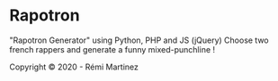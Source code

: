 # Rapotron

"Rapotron Generator" using Python, PHP and JS (jQuery) Choose two french rappers and generate a funny mixed-punchline !

Copyright © 2020 - Rémi Martinez
